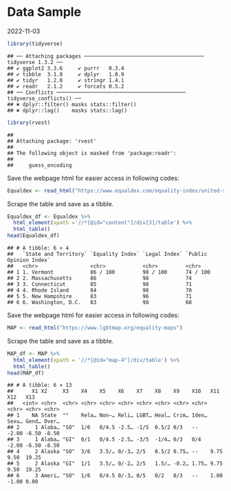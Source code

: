 Data Sample
================
2022-11-03

``` r
library(tidyverse)
```

    ## ── Attaching packages ─────────────────────────────────────── tidyverse 1.3.2 ──
    ## ✔ ggplot2 3.3.6     ✔ purrr   0.3.4
    ## ✔ tibble  3.1.8     ✔ dplyr   1.0.9
    ## ✔ tidyr   1.2.0     ✔ stringr 1.4.1
    ## ✔ readr   2.1.2     ✔ forcats 0.5.2
    ## ── Conflicts ────────────────────────────────────────── tidyverse_conflicts() ──
    ## ✖ dplyr::filter() masks stats::filter()
    ## ✖ dplyr::lag()    masks stats::lag()

``` r
library(rvest)
```

    ## 
    ## Attaching package: 'rvest'
    ## 
    ## The following object is masked from 'package:readr':
    ## 
    ##     guess_encoding

Save the webpage html for easier access in following codes:

``` r
Equaldex <- read_html("https://www.equaldex.com/equality-index/united-states")
```

Scrape the table and save as a tibble.

``` r
Equaldex_df <- Equaldex %>% 
  html_element(xpath ='//*[@id="content"]/div[3]/table') %>% 
  html_table()
head(Equaldex_df)
```

    ## # A tibble: 6 × 4
    ##   `State and Territory` `Equality Index` `Legal Index` `Public Opinion Index`
    ##   <chr>                 <chr>            <chr>         <chr>                 
    ## 1 1. Vermont            86 / 100         98 / 100      74 / 100              
    ## 2 2. Massachusetts      86               98            74                    
    ## 3 3. Connecticut        85               98            71                    
    ## 4 4. Rhode Island       84               98            70                    
    ## 5 5. New Hampshire      83               96            71                    
    ## 6 6. Washington, D.C.   83               98            68

Save the webpage html for easier access in following codes:

``` r
MAP <- read_html("https://www.lgbtmap.org/equality-maps")
```

Scrape the table and save as a tibble.

``` r
MAP_df <- MAP %>% 
  html_element(xpath = '//*[@id="map-4"]/div/table') %>% 
  html_table()
head(MAP_df)
```

    ## # A tibble: 6 × 13
    ##      X1 X2     X3    X4    X5    X6    X7    X8    X9    X10   X11   X12   X13  
    ##   <int> <chr>  <chr> <chr> <chr> <chr> <chr> <chr> <chr> <chr> <chr> <chr> <chr>
    ## 1    NA State  ""    Rela… Non–… Reli… LGBT… Heal… Crim… Iden… Sexu… Gend… Over…
    ## 2     1 Alaba… "SO"  1/6   0/4.5 -2.5… -1/5  0.5/2 0/3   --    -2.00 -6.50 -8.50
    ## 3     1 Alaba… "GI"  0/1   0/4.5 -2.5… -3/5  -1/4… 0/3   0/4   -2.00 -6.50 -8.50
    ## 4     2 Alaska "SO"  3/6   3.5/… 0/-3… 2/5   0.5/2 0.75… --    9.75  9.50  19.25
    ## 5     2 Alaska "GI"  1/1   3.5/… 0/-2… 2/5   1.5/… -0.2… 1.75… 9.75  9.50  19.25
    ## 6     3 Ameri… "SO"  1/6   0/4.5 0/-3… 0/5   0/2   0/3   --    1.00  -1.00 0.00
